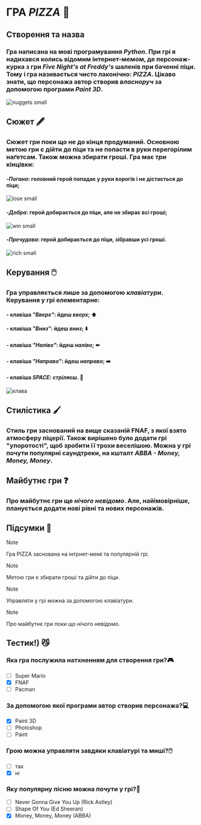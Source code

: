 # ГРА _**PIZZA**_ 🍕
## Створення та назва
### Гра написана на мові програмування _**Python**_. При грі я надихався колись відомим інтернет-мемом, де **персонаж-курка** з гри _Five Night's at Freddy's_ шаленів при баченні піци. Тому і гра називається чисто лаконічно: _**PIZZA**_. Цікаво знати, що персонажа автор створив _власноруч_ за допомогою програми _**Paint 3D**_.
![nuggets small](https://github.com/MaksHobela/MaksHobela/assets/149590733/6f128c2d-b60b-403b-9de4-0850bada17d5)


## Сюжет 🖋️
### Сюжет гри поки що не до кінця продуманий. Основною метою гри є дійти до піци та не попасти в руки перегорілим наґетсам. Також можна збирати гроші. Гра має _три_ кінцівки: 
#### -_**Погана**_: головний герой попадає у руки ворогів і не дістається до піци;
![lose small](https://github.com/MaksHobela/MaksHobela/assets/149590733/80707b5a-7b90-40c9-9f48-f144fd3f0c96)
#### -_**Добра**_: герой добирається до піци, але не збирає всі гроші;
![win small](https://github.com/MaksHobela/MaksHobela/assets/149590733/e2add6e8-3e34-4121-bcf6-7c071100b36a)
#### -_Пречудова_: герой добирається до піци, зібравши усі гроші.
![rich small](https://github.com/MaksHobela/MaksHobela/assets/149590733/fa4e115b-a4c4-4bda-85c0-217d80c0a183)




## Керування 🖱️
### Гра управляється лише за допомогою _клавіатури_. Керування у грі елементарне:
#### - клавіша _"Вверх"_: йдеш _вверх_; ⬆️
#### - клавіша _"Вниз"_: йдеш _вниз_; ⬇️
#### - клавіша _"Наліво"_: йдеш _наліво_; ⬅️
#### - клавіша _"Направо"_: йдеш _направо_; ➡️
#### - клавіша _SPACE_: _стріляєш_. 🔫
![клава](https://github.com/MaksHobela/MaksHobela/assets/149590733/ccf2cbf3-e972-40af-a916-892b558964a0)
## Стилістика 🖌️
### Стиль гри заснований на вище сказаній FNAF, з якої взято атмосферу піцерії. Також вирішено було додати грі "упоротості", щоб зробити її трохи веселішою. Можна у грі почути популярні саундтреки, на кшталт _ABBA - Money, Money, Money_.

## Майбутнє гри ❓
### Про майбутнє гри ще _нічого невідомо_. Але, найімовірніше, планується додати нові рівні та нових персонажів.

## Підсумки 📓
> [!NOTE]
> Гра PIZZA заснована на інтрнет-мемі та популярній грі.

> [!NOTE]
> Метою гри є збирати гроші та дійти до піци.

> [!NOTE]
> Управляти у грі можна за допомогою клавіатури.

> [!NOTE]
> Про майбутнє гри поки що нічого невідомо.

 ## Тестик!) 😼
 ### Яка гра послужила натхненням для створення гри?🎮
 - [ ] Super Mario
 - [x] FNAF
 - [ ] Pacman
 ### За допомогою якої програми автор створив персонажа?💻
 - [x] Paint 3D
 - [ ] Photoshop
 - [ ] Paint
### Грою можна управляти завдяки клавіатурі та миші?🖱️
 - [ ] так
 - [x] ні
### Яку популярну пісню можна почути у грі?🎵
 - [ ] Never Gonna Give You Up (Rick Astley)
 - [ ] Shape Of You (Ed Sheeran)
 - [x] Money, Money, Money (ABBA)

